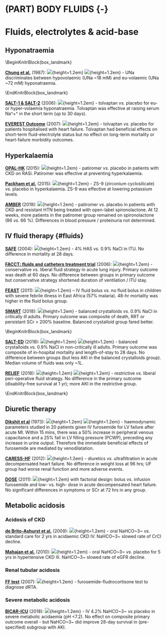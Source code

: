 # (PART) BODY FLUIDS {-}

# Fluids, electrolytes & acid-base

## Hyponatraemia

\BeginKnitrBlock{box_landmark}<div class="box_landmark">[**Chung et al.**](https://www.ncbi.nlm.nih.gov/pubmed/3674097) (1987): ![](Logo_OBS.png){height=1.2em} ![](Logo_SEM.png){height=1.2em} - UNa discriminates between hypovolaemic (UNa \~18 mM) and eu-volaemic (UNa \~72 mM) hyponatraemia.  
</div>\EndKnitrBlock{box_landmark}

[**SALT-1 & SALT-2**](https://www.ncbi.nlm.nih.gov/pubmed/17105757) (2006): ![](Logo_RCT.png){height=1.2em} - tolvaptan *vs.* placebo for eu- or hyper-volaemia hyponatraemia.  Tolvaptan was effective at raising serum Na^+^ in the short term (up to 30 days).  

[**EVEREST Outcome**](https://www.ncbi.nlm.nih.gov/pubmed/17384437) (2007): ![](Logo_RCT.png){height=1.2em} - tolvaptan *vs.* placebo for patients hospitalised with heart failure.  Tolvaptan had beneficial effects on short-term fluid-electrolyte status but no effect on long-term mortality or heart-failure morbidity outcomes.  


## Hyperkalaemia

[**OPAL-HK**](https://www.ncbi.nlm.nih.gov/pubmed/25415805) (2015): ![](Logo_RCT.png){height=1.2em} - patiromer *vs.* placebo in patients with CKD on RASi.  Patiromer was effective at preventing hyperkalaemia.  

[**Packham et al.**](https://www.ncbi.nlm.nih.gov/pubmed/25415807) (2015): ![](Logo_RCT.png){height=1.2em} - ZS-9 (zirconium cyclosilicate) *vs.* placebo in hyperkalaemia. ZS-9 was effective at lowering potassium levels.  

[**AMBER**](https://www.ncbi.nlm.nih.gov/pubmed/31533906) (2019): ![](Logo_RCT.png){height=1.2em} - patiromer *vs.* placebo in patients with CKD and resistant HTN being treated with open-label spironolactone.  At 12 weeks, more patients in the patiromer group remained on spironolactone (86 *vs.* 66 %).  Differences in blood pressure / proteinuria not determined.  


## IV fluid therapy {#fluids}

[**SAFE**](https://www.ncbi.nlm.nih.gov/pubmed/15163774) (2004): ![](Logo_RCT.png){height=1.2em} - 4% HAS *vs.* 0.9% NaCl in ITU.  No difference in mortality at 28 days.  

[**FACCT: fluids and catheters treatment trial**](https://www.ncbi.nlm.nih.gov/pubmed/16714767) (2006): ![](Logo_RCT.png){height=1.2em} - conservative *vs.* liberal fluid strategy in acute lung injury.  Primary outcome was death at 60 days.  No difference between groups in primary outcome but conservative strategy shortened duration of ventilation / ITU stay.  

[**FEAST**](https://www.ncbi.nlm.nih.gov/pubmed/21615299) (2011): ![](Logo_RCT.png){height=1.2em} – IV fluid bolus *vs.* no fluid bolus in children with severe febrile illness in East Africa (57% malaria).  48-hr mortality was higher in the fluid bolus group.  

[**SMART**](https://www.ncbi.nlm.nih.gov/pubmed/29485925) (2018): ![](Logo_RCT.png){height=1.2em} - balanced crystalloids *vs.* 0.9% NaCl in critically ill adults.  Primary outcome was composite of death, RRT or persistant SCr > 200% baseline.  Balanced crystalloid group fared better.  

\BeginKnitrBlock{box_landmark}<div class="box_landmark">[**SALT-ED**](https://www.ncbi.nlm.nih.gov/pubmed/29485926) (2018): ![](Logo_RCT.png){height=1.2em} ![](Logo_SEM.png){height=1.2em} - balanced crystalloids *vs.* 0.9% NaCl in non-critically ill adults.  Primary outcome was composite of in-hospital mortality and length-of-stay to 28 days.  No difference between groups (but less AKI in the balanced crystalloids group).  Median volume of fluids was only ~1L.  

[**RELIEF**](https://www.ncbi.nlm.nih.gov/pubmed/29742967) (2018): ![](Logo_RCT.png){height=1.2em} ![](Logo_SEM.png){height=1.2em} - restrictive *vs.* liberal peri-operative fluid strategy. No difference in the primary outcome (disability-free survival at 1 yr); more AKI in the restrictive group.  
</div>\EndKnitrBlock{box_landmark}

## Diuretic therapy

[**Dikshit et al**](https://www.ncbi.nlm.nih.gov/pubmed/4697939) (1973): ![](Logo_PHY.png){height=1.2em} ![](Logo_SEM.png){height=1.2em} - haemodynamic parameters studied in 20 patients given IV furosemide for LV failure after acute MI.  Within 15 mins, there was a 50% increase in peripheral venous capacitance and a 25% fall in LV filling pressure (PCWP), preceding any increase in urine output.  Therefore the immediate beneficial effects of furosemide are mediated by venodilatation. 

[**CARESS-HF**](https://www.ncbi.nlm.nih.gov/pubmed/23131078) (2012): ![](Logo_RCT.png){height=1.2em} - diuretics *vs.* ultrafiltration in acute decompensated heart failure. No difference in weight loss at 96 hrs; UF group had worse renal function and more adverse events.  

[**DOSE**](https://www.ncbi.nlm.nih.gov/pubmed/21366472) (2011): ![](Logo_RCT.png){height=1.2em} with factorial design: bolus *vs.* infusion furosemide and low- vs. high- dose in acute decompensated heart failure.  No significant differences in symptoms or SCr at 72 hrs in any group.  


## Metabolic acidosis

### Acidosis of CKD
[**de Brito-Ashurst et al.**](https://www.ncbi.nlm.nih.gov/pubmed/19608703) (2009): ![](Logo_RCT.png){height=1.2em} - oral NaHCO~3~ *vs.* standard care for 2 yrs in acidaemic CKD IV. NaHCO~3~ slowed rate of CrCl decline.  

[**Mahajan et al.**](https://www.ncbi.nlm.nih.gov/pubmed/20445497) (2010): ![](Logo_RCT.png){height=1.2em} - oral NaHCO~3~ *vs.* placebo for 5 yrs in hypertensive CKD III. NaHCO~3~ slowed rate of eGFR decline.  


### Renal tubular acidosis
[**FF test**](https://www.ncbi.nlm.nih.gov/pubmed/17410104) (2007): ![](Logo_PHY.png){height=1.2em} - furosemide-fludrocortisone test to diagnose dRTA.  


### Severe metabolic acidosis
[**BICAR-ICU**](https://www.ncbi.nlm.nih.gov/pubmed/29910040) (2018): ![](Logo_RCT.png){height=1.2em} - IV 4.2% NaHCO~3~ *vs* placebo in severe metabolic acidaemia (pH <7.2). No effect on composite primary outcome overall - but NaHCO~3~ did improve 28-day survival in (pre-specified) subgroup with AKI.  
